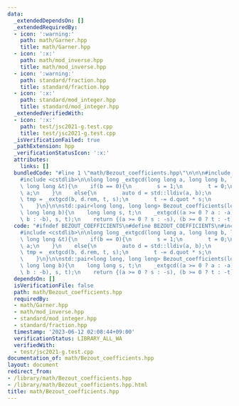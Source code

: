 ```yaml
---
data:
  _extendedDependsOn: []
  _extendedRequiredBy:
  - icon: ':warning:'
    path: math/Garner.hpp
    title: math/Garner.hpp
  - icon: ':x:'
    path: math/mod_inverse.hpp
    title: math/mod_inverse.hpp
  - icon: ':warning:'
    path: standard/fraction.hpp
    title: standard/fraction.hpp
  - icon: ':x:'
    path: standard/mod_integer.hpp
    title: standard/mod_integer.hpp
  _extendedVerifiedWith:
  - icon: ':x:'
    path: test/jsc2021-g.test.cpp
    title: test/jsc2021-g.test.cpp
  _isVerificationFailed: true
  _pathExtension: hpp
  _verificationStatusIcon: ':x:'
  attributes:
    links: []
  bundledCode: "#line 1 \"math/Bezout_coefficients.hpp\"\n\n\n#include <utility>\n\
    #include <cstdlib>\n\nlong long _extgcd(long long a, long long b, long long &s,\
    \ long long &t){\n    if(b == 0){\n        s = 1;\n        t = 0;\n        return\
    \ a;\n    }\n    else{\n        auto d = std::lldiv(a, b);\n        long long\
    \ tmp = _extgcd(b, d.rem, t, s);\n        t -= d.quot * s;\n        return tmp;\n\
    \    }\n}\n\nstd::pair<long long, long long> Bezout_coefficients(long long a,\
    \ long long b){\n    long long s, t;\n    _extgcd((a >= 0 ? a : -a), (b >= 0 ?\
    \ b : -b), s, t);\n    return {(a >= 0 ? s : -s), (b >= 0 ? t : -t)};\n}\n\n\n"
  code: "#ifndef BEZOUT_COEFFICIENTS\n#define BEZOUT_COEFFICIENTS\n#include <utility>\n\
    #include <cstdlib>\n\nlong long _extgcd(long long a, long long b, long long &s,\
    \ long long &t){\n    if(b == 0){\n        s = 1;\n        t = 0;\n        return\
    \ a;\n    }\n    else{\n        auto d = std::lldiv(a, b);\n        long long\
    \ tmp = _extgcd(b, d.rem, t, s);\n        t -= d.quot * s;\n        return tmp;\n\
    \    }\n}\n\nstd::pair<long long, long long> Bezout_coefficients(long long a,\
    \ long long b){\n    long long s, t;\n    _extgcd((a >= 0 ? a : -a), (b >= 0 ?\
    \ b : -b), s, t);\n    return {(a >= 0 ? s : -s), (b >= 0 ? t : -t)};\n}\n\n#endif"
  dependsOn: []
  isVerificationFile: false
  path: math/Bezout_coefficients.hpp
  requiredBy:
  - math/Garner.hpp
  - math/mod_inverse.hpp
  - standard/mod_integer.hpp
  - standard/fraction.hpp
  timestamp: '2023-06-12 02:08:44+09:00'
  verificationStatus: LIBRARY_ALL_WA
  verifiedWith:
  - test/jsc2021-g.test.cpp
documentation_of: math/Bezout_coefficients.hpp
layout: document
redirect_from:
- /library/math/Bezout_coefficients.hpp
- /library/math/Bezout_coefficients.hpp.html
title: math/Bezout_coefficients.hpp
---
```

